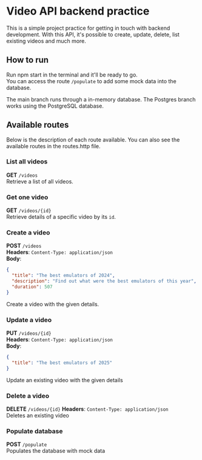 # Video API backend practice

This is a simple project practice for getting in touch with backend development. With this API, it's possible to create, update, delete, list existing videos and much more.

## How to run

Run npm start in the terminal and it'll be ready to go.  
You can access the route `/populate` to add some mock data into the database.

The main branch runs through a in-memory database. The Postgres branch works using the PostgreSQL database.

## Available routes

Below is the description of each route available. You can also see the available routes in the routes.http file.

### List all videos

**GET** `/videos`  
Retrieve a list of all videos.

### Get one video

**GET** `/videos/{id}`  
Retrieve details of a specific video by its `id`.

### Create a video

**POST** `/videos`  
**Headers**: `Content-Type: application/json`  
**Body**:  

```json
{
  "title": "The best emulators of 2024",
  "description": "Find out what were the best emulators of this year",
  "duration": 507
}
```

Create a video with the given details.

### Update a video

**PUT** `/videos/{id}`  
**Headers**: `Content-Type: application/json`  
**Body**:

```json
{
  "title": "The best emulators of 2025"
}
```

Update an existing video with the given details

### Delete a video

**DELETE** `/videos/{id}`
**Headers**: `Content-Type: application/json`  
Deletes an existing video

### Populate database

**POST** `/populate`  
Populates the database with mock data
